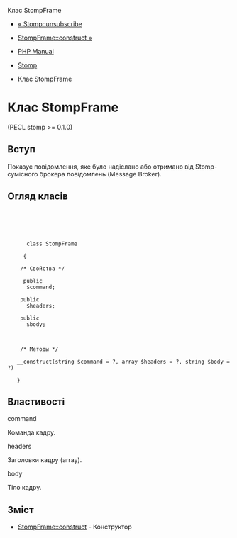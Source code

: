 Клас StompFrame

-   [« Stomp::unsubscribe](stomp.unsubscribe.html)
    
-   [StompFrame::construct »](stompframe.construct.html)
    
-   [PHP Manual](index.html)
    
-   [Stomp](book.stomp.html)
    
-   Клас StompFrame
    

# Клас StompFrame

(PECL stomp >= 0.1.0)

## Вступ

Показує повідомлення, яке було надіслано або отримано від Stomp-сумісного брокера повідомлень (Message Broker).

## Огляд класів

```synopsis



    
     
      class StompFrame
     
     {

    /* Свойства */
    
     public
      $command;

    public
      $headers;

    public
      $body;



    /* Методы */
    
   __construct(string $command = ?, array $headers = ?, string $body = ?)

   }
```

## Властивості

command

Команда кадру.

headers

Заголовки кадру (array).

body

Тіло кадру.

## Зміст

-   [StompFrame::construct](stompframe.construct.html) - Конструктор